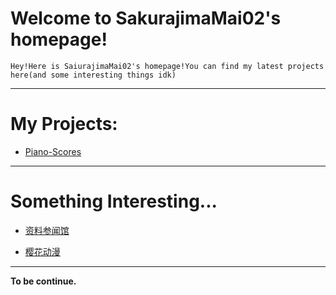 # Welcome to SakurajimaMai02's homepage!

```
Hey!Here is SaiurajimaMai02's homepage!You can find my latest projects here(and some interesting things idk)
```
---

# My Projects: 
- [Piano-Scores](https://github.com/sakurajimamai02/piano-scores)
---

# Something Interesting...
- [资料参闻馆](https://ubc26.github.io/links/menu.html)

- [樱花动漫](https://yhdm.nl)
---
**To be continue.**
